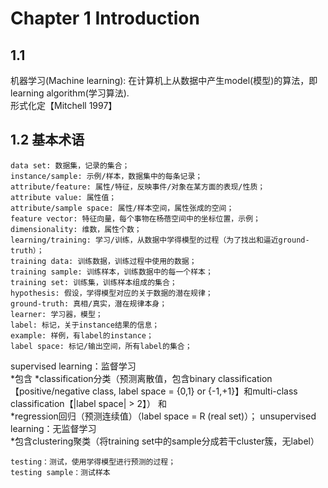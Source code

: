 # Chapter 1 Introduction
## 1.1
机器学习(Machine learning): 在计算机上从数据中产生model(模型)的算法，即learning algorithm(学习算法).<br>
形式化定【Mitchell 1997】

## 1.2 基本术语
    data set: 数据集，记录的集合；
    instance/sample: 示例/样本，数据集中的每条记录；
    attribute/feature: 属性/特征，反映事件/对象在某方面的表现/性质；
    attribute value: 属性值；
    attribute/sample space: 属性/样本空间，属性张成的空间；
    feature vector: 特征向量，每个事物在杨蓓空间中的坐标位置，示例；
    dimensionality: 维数，属性个数；
    learning/training: 学习/训练，从数据中学得模型的过程（为了找出和逼近ground-truth）；
    training data: 训练数据，训练过程中使用的数据；
    training sample: 训练样本，训练数据中的每一个样本；
    training set: 训练集，训练样本组成的集合；
    hypothesis: 假设，学得模型对应的关于数据的潜在规律；
    ground-truth: 真相/真实，潜在规律本身；
    learner: 学习器，模型；
    label: 标记，关于instance结果的信息；
    example: 样例，有label的instance；
    label space: 标记/输出空间，所有label的集合；

supervised learning：监督学习<br>
  *包含
    *classification分类（预测离散值，包含binary classification【positive/negative class, label space = {0,1} or {-1,+1}】和multi-class classification【|label space| > 2】）
    和<br>
    *regression回归（预测连续值）（label space = R (real set)）；
 unsupervised learning：无监督学习<br>
  *包含clustering聚类（将training set中的sample分成若干cluster簇，无label）

    testing：测试，使用学得模型进行预测的过程；
    testing sample：测试样本

